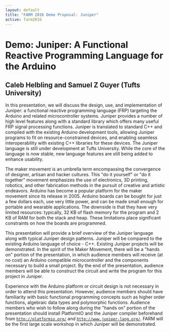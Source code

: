 ```yaml
---
layout: default
title: "FARM 2016 Demo Proposal: Juniper"
active: farm2016
---
```


# Demo: Juniper: A Functional Reactive Programming Language for the Arduino

## Caleb Helbling and Samuel Z Guyer (Tufts University)

In this presentation, we will discuss the design, use, and implementation of
Juniper: a functional reactive programming language (FRP) targeting the Arduino
and related microcontroller systems. Juniper provides a number of high level
features along with a standard library which offers many useful FRP signal
processing functions. Juniper is translated to standard C++ and compiled with
the existing Arduino development tools, allowing Juniper programs to fit on
resource-constrained devices, and enabling seamless interoperability with
existing C++ libraries for these devices. The Juniper language is still under
development at Tufts University. While the core of the language is now stable,
new language features are still being added to enhance usability.

The maker movement is an umbrella term encompassing the convergence of designer,
artisan and hacker cultures. This "do it yourself" or "do it together"
movement emphasizes the use of electronics, 3D printing, robotics, and other
fabrication methods in the pursuit of creative and artistic endeavors. Arduino
has become a popular platform for the maker movement since its release in 2005.
Arduino boards can be bought for just a few dollars each, use very little power,
and can be made small enough for portable and wearable applications. The
downside is that they have very limited resources: typically, 32 KB of flash
memory for the program and 2 KB of RAM for both the stack and heap. These
limitations place significant constraints on how the boards are programmed.

This presentation will provide a brief overview of the Juniper language along
with typical Juniper design patterns. Juniper will be compared to the existing
Arduino language of choice - C++. Existing Juniper projects will be
demonstrated. In the spirit of the Maker Movement, there will be a "hands on"
portion of the presentation, in which audience members will receive (at no cost)
an Arduino compatible microcontroller and the components necessary to build a
small project. By the end of the presentation, audience members will be able to
construct the circuit and write the program for this project in Juniper.

Experience with the Arduino platform or circuit design is not necessary in
order to attend this presentation. However, audience members should have
familiarity with basic functional programming concepts such as
higher order functions, algebraic data types and polymorphic functions. Audience
members who wish to follow along during the "hands on" portion of
the presentation should install PlatformIO and the Juniper compiler beforehand
from [`http://platformio.org/`](http://platformio.org/) and [`http://www.juniper-lang.org/`](http://www.juniper-lang.org/). FARM will be the
first large scale workshop in which Juniper will be demonstrated.

